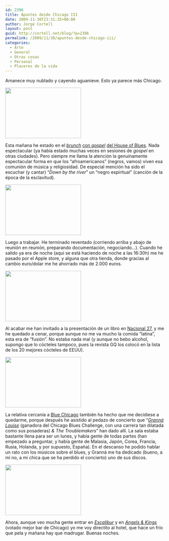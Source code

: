```yaml
---
id: 2396
title: Apuntes desde Chicago III
date: 2009-11-30T23:31:35+00:00
author: Jorge Cortell
layout: post
guid: http://cortell.net/blog/?p=2396
permalink: /2009/11/30/apuntes-desde-chicago-iii/
categories:
  - Arte
  - General
  - Otras cosas
  - Personal
  - Placeres de la vida
---
```

Amanece muy nublado y cayendo aguanieve. Esto ya parece más Chicago.

<img class="aligncenter" title="palcos House of Blues" src="http://farm3.static.flickr.com/2527/4149548627_32956f65c0_m.jpg" alt="" width="240" height="160" />

Esta mañana he estado en el <a title="http://www.houseofblues.com/venues/clubvenues/chicago/gospelbrunch.php" href="http://www.houseofblues.com/venues/clubvenues/chicago/gospelbrunch.php" target="_blank"></a>_<a title="http://www.houseofblues.com/venues/clubvenues/chicago/gospelbrunch.php" href="http://www.houseofblues.com/venues/clubvenues/chicago/gospelbrunch.php" target="_blank">brunch</a>_ <a title="http://www.houseofblues.com/venues/clubvenues/chicago/gospelbrunch.php" href="http://www.houseofblues.com/venues/clubvenues/chicago/gospelbrunch.php" target="_blank">con </a>_<a title="http://www.houseofblues.com/venues/clubvenues/chicago/gospelbrunch.php" href="http://www.houseofblues.com/venues/clubvenues/chicago/gospelbrunch.php" target="_blank">gospel</a>_ <a title="http://www.houseofblues.com/venues/clubvenues/chicago/gospelbrunch.php" href="http://www.houseofblues.com/venues/clubvenues/chicago/gospelbrunch.php" target="_blank">del House of Blues</a>. Nada espectacular (ya había estado muchas veces en sesiones de _gospel_ en otras ciudades). Pero siempre me llama la atención la genuinamente espectacular forma en que los &#8220;afroamericanos&#8221; (negros, vamos) viven esa comunión de música y religiosidad. De especial mención ha sido el escuchar (y cantar) &#8220;_Down by the river_&#8221; un &#8220;negro espiritual&#8221; (canción de la época de la esclavitud).

<img class="aligncenter" title="Gospel" src="http://farm3.static.flickr.com/2791/4150308090_86a8a03060_m.jpg" alt="" width="240" height="160" />

Luego a trabajar. He terminado reventado (corriendo arriba y abajo de reunión en reunión, preparando documentación, negociando&#8230;). Cuando he salido ya era de noche (aquí se está haciendo de noche a las 16:30h) me he pasado por el Apple store, y alguna que otra tienda, donde gracias al cambio euro/dolar me he ahorrado más de 2.000 euros.

<img class="aligncenter" title="de noche" src="http://farm3.static.flickr.com/2504/4150307406_3f7ee7940c_m.jpg" alt="" width="240" height="160" />

Al acabar me han invitado a la presentación de un libro en <a title="http://www.nacional27.net/" href="http://www.nacional27.net/" target="_blank">Nacional 27</a>, y me he quedado a cenar, porque aunque no me va mucho la comida &#8220;latina&#8221;, esta era de &#8220;fusión&#8221;. No estaba nada mal (y aunque no bebo alcohol, supongo que lo cócteles tampoco, pues la revista GQ los colocó en la lista de los 20 mejores cócteles de EEUU).

<img class="aligncenter" title="Blue Chicago" src="http://farm3.static.flickr.com/2538/4150307588_783e3ed7b1_m.jpg" alt="" width="240" height="160" />

La relativa cercanía a <a title="http://www.bluechicago.com/home.html" href="http://www.bluechicago.com/home.html" target="_blank">Blue Chicago</a> también ha hecho que me decidiese a quedarme, porque después he asistido al pedazo de concierto que &#8220;<a title="http://www.granalouise.com/Clips.html" href="http://www.granalouise.com/Clips.html" target="_blank"><em>Granná Louise</em></a> (ganadora del Chicago Blues Challenge, con una carrera tan dilatada como sus posaderas) _& The Troublemakers_&#8221; han dado allí. La sala estaba bastante llena para ser un lunes, y había gente de todas partes (han empezado a preguntar, y había gente de Malasia, Japón, Corea, Francia, Rusia, Holanda, y por supuesto, España). En el descanso he podido hablar un rato con los músicos sobre el blues, y Granná me ha dedicado (bueno, a mí no, a mi chica que se ha perdido el concierto) uno de sus discos.

<img class="aligncenter" title="Granná Louise & The Trouble Makers" src="http://farm3.static.flickr.com/2780/4150307816_f28d15a3ab_m.jpg" alt="" width="240" height="160" />

Ahora, aunque veo mucha gente entrar en _<a title="http://www.excaliburchicago.com/" href="http://www.excaliburchicago.com/" target="_blank">Excalibur</a>_ y en _<a title="http://www.angelsandkings.com/chicago/" href="http://www.angelsandkings.com/chicago/" target="_blank">Angels & Kings</a>_ (votado mejor bar de Chicago) yo me voy directito al hotel, que hace un frío que pela y mañana hay que madrugar. Buenas noches.